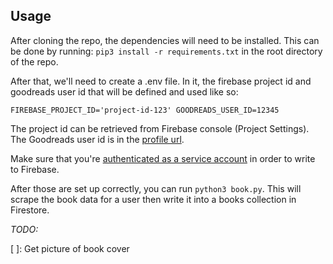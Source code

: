 ## Usage
After cloning the repo, the dependencies will need to be installed. This can be done by running:
`
pip3 install -r requirements.txt
`
in the root directory of the repo.


After that, we'll need to create a .env file. In it, the firebase project id and goodreads user id that will be defined and used like so:

`
FIREBASE_PROJECT_ID='project-id-123'
GOODREADS_USER_ID=12345
`

The project id can be retrieved from Firebase console (Project Settings). The Goodreads user id is in the [profile url](https://help.goodreads.com/s/article/Where-can-I-find-my-user-ID).

Make sure that you're [authenticated as a service account](https://cloud.google.com/docs/authentication/production#create-service-account-console) in order to write to Firebase.

After those are set up correctly, you can run `python3 book.py`. This will scrape the book data for a user then write it into a books collection in Firestore.

*TODO:*

[ ]: Get picture of book cover
